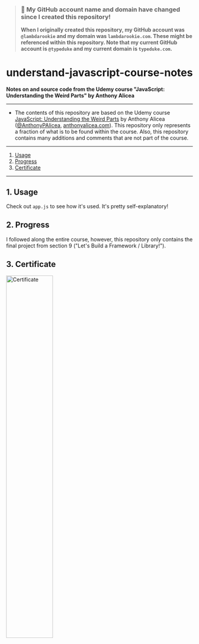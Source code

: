 > ### 🚨 My GitHub account name and domain have changed since I created this repository!
> **When I originally created this repository, my GitHub account was `@lambdarookie` and my domain was `lambdarookie.com`.
> These might be referenced within this repository.
> Note that my current GitHub account is `@typeduke` and my current domain is `typeduke.com`.**

# understand-javascript-course-notes

**Notes on and source code from the Udemy course "JavaScript: Understanding the Weird Parts" by Anthony Alicea**

---

* The contents of this repository are based on the Udemy course [JavaScript: Understanding the Weird Parts](https://www.udemy.com/understand-javascript) by Anthony Alicea ([@AnthonyPAlicea](https://github.com/AnthonyPAlicea/), [anthonyalicea.com](https://anthonyalicea.com)).
  This repository only represents a fraction of what is to be found within the course.
  Also, this repository contains many additions and comments that are not part of the course.

---

1. [Usage](#1-usage)
2. [Progress](#2-progress) 
3. [Certificate](#3-certificate)

---

## 1. Usage

Check out `app.js` to see how it's used. It's pretty self-explanatory!

## 2. Progress

I followed along the entire course, however, this repository only contains the final project from section 9 ("Let's Build a Framework /
Library!").

## 3. Certificate

<a href="https://www.udemy.com/certificate/UC-FYC096U9">
  <img alt="Certificate" width=50% height=50% src="UC-FYC096U9.jpg" />
</a>
